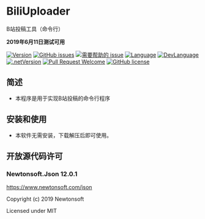 # BiliUploader
B站投稿工具（命令行）

**2019年6月11日测试可用**


[![Version](https://img.shields.io/github/release/LeoChen98/BiliUploader.svg?label=Version)](https://github.com/LeoChen98/BiliUploader/releases)
[![GitHub issues](https://img.shields.io/github/issues/LeoChen98/BiliUploader.svg)](https://github.com/LeoChen98/BiliUploader/issues)
[![需要帮助的 issue](https://img.shields.io/github/issues/LeoChen98/BiliUploader/help%20wanted.svg?label=需要帮助的%20issue)](https://github.com/LeoChen98/BiliUploader/issues?q=is%3Aissue+is%3Aopen+label%3A%22help+wanted%22)
[![Language](https://img.shields.io/badge/%E8%AF%AD%E8%A8%80-%E4%B8%AD%E6%96%87-brightgreen.svg)](#)
[![DevLanguage](https://img.shields.io/badge/%E5%BC%80%E5%8F%91%E8%AF%AD%E8%A8%80-C%23-brightgreen.svg)](#)
[![.netVersion](https://img.shields.io/badge/.net-4.5-brightgreen.svg)](#)
[![Pull Request Welcome](https://img.shields.io/badge/Pull%20request-welcome-brightgreen.svg)](#)
[![GitHub license](https://img.shields.io/github/license/LeoChen98/BiliUploader.svg)](https://github.com/LeoChen98/BiliUploader/blob/master/LICENSE)

## 简述
* 本程序是用于实现B站投稿的命令行程序


## 安装和使用
* 本软件无需安装，下载解压后即可使用。


## 开放源代码许可
### Newtonsoft.Json 12.0.1
<https://www.newtonsoft.com/json>

Copyright (c) 2019 Newtonsoft

Licensed under MIT

